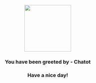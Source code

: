 <p align="center">
            <img src="https://raw.githubusercontent.com/PokeAPI/sprites/master/sprites/pokemon/441.png" width="150" height="150">
          </p>
          <h3 align="center">You have been greeted by - <b>Chatot</b></h3>
          <h3 align="center">Have a nice day!</h3>
        